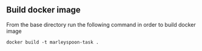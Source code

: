 ## Build docker image

From the base directory run the following command in order to build docker image

```
docker build -t marleyspoon-task .
```

